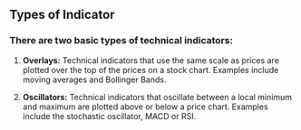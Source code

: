 ## Types of Indicator
### There are two basic types of technical indicators:

1. **Overlays:** Technical indicators that use the same scale as prices are plotted over the top of the prices on a stock chart. Examples include moving averages and Bollinger Bands.

2. **Oscillators:** Technical indicators that oscillate between a local minimum and maximum are plotted above or below a price chart. Examples include the stochastic oscillator, MACD or RSI.
